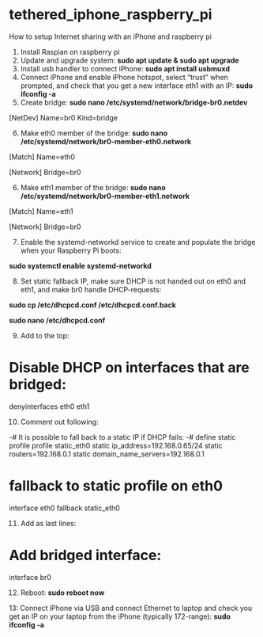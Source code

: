 # tethered_iphone_raspberry_pi
How to setup Internet sharing with an iPhone and raspberry pi

1. Install Raspian on raspberry pi
2. Update and upgrade system: **sudo apt update & sudo apt upgrade**
3. Install usb handler to connect iPhone: **sudo apt install usbmuxd**
4. Connect iPhone and enable iPhone hotspot, select “trust” when prompted, and check that you get a new interface eth1 with an IP: **sudo ifconfig -a**
5. Create bridge: **sudo nano /etc/systemd/network/bridge-br0.netdev**

[NetDev]
Name=br0
Kind=bridge

6. Make eth0 member of the bridge: **sudo nano /etc/systemd/network/br0-member-eth0.network**

[Match]
Name=eth0

[Network]
Bridge=br0

6. Make eth1 member of the bridge: **sudo nano /etc/systemd/network/br0-member-eth1.network**

[Match]
Name=eth1

[Network]
Bridge=br0

7. Enable the systemd-networkd service to create and populate the bridge when your Raspberry Pi boots:

**sudo systemctl enable systemd-networkd**

8. Set static fallback IP, make sure DHCP is not handed out on eth0 and eth1, and make br0 handle DHCP-requests:

**sudo cp /etc/dhcpcd.conf /etc/dhcpcd.conf.back**

**sudo nano /etc/dhcpcd.conf**

9. Add to the top:

# Disable DHCP on interfaces that are bridged:
denyinterfaces eth0 eth1

10. Comment out following:

-# It is possible to fall back to a static IP if DHCP fails:
-# define static profile
profile static_eth0
static ip_address=192.168.0.65/24
static routers=192.168.0.1
static domain_name_servers=192.168.0.1

# fallback to static profile on eth0
interface eth0
fallback static_eth0

11. Add as last lines:

# Add bridged interface:
interface br0

12. Reboot: **sudo reboot now**

13: Connect iPhone via USB and connect Ethernet to laptop and check you get an IP on your laptop from the iPhone (typically 172-range): **sudo ifconfig -a**
